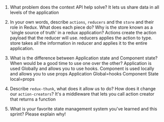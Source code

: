 1. What problem does the context API help solve?
It lets us share data in all levels of the application

1. In your own words, describe `actions`, `reducers` and the `store` and their role in Redux. What does each piece do? Why is the store known as a 'single source of truth' in a redux application?
Actions create the action payload that the reducer will use.
 reducers applies the action to type. 
 store takes all the information in reducer and applies it to the entire application.

1. What is the difference between Application state and Component state? When would be a good time to use one over the other?
Application is used Globally and allows you to use hooks.
Component is used locally and allows you to use props
Application Global=hooks  Component State local=props
1. Describe `redux-thunk`, what does it allow us to do? How does it change our `action-creators`?
It's a middleware that lets you call action creator that returns a function

1. What is your favorite state management system you've learned and this sprint? Please explain why!
